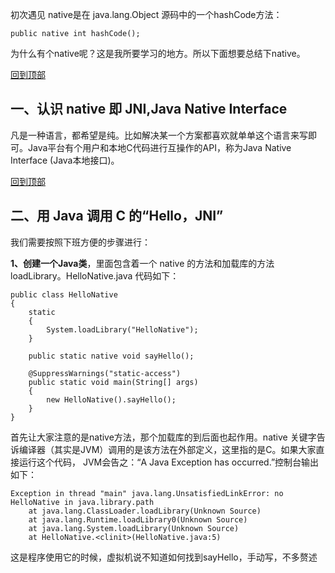 初次遇见 native是在 java.lang.Object 源码中的一个hashCode方法：

```
public native int hashCode();
```

为什么有个native呢？这是我所要学习的地方。所以下面想要总结下native。

[回到顶部](http://www.cnblogs.com/Qian123/p/5702574.html#_labelTop)

## 一、认识 native 即 JNI,Java Native Interface

凡是一种语言，都希望是纯。比如解决某一个方案都喜欢就单单这个语言来写即可。Java平台有个用户和本地C代码进行互操作的API，称为Java Native Interface (Java本地接口)。



 

[回到顶部](http://www.cnblogs.com/Qian123/p/5702574.html#_labelTop)

## 二、用 Java 调用 C 的“Hello，JNI”

我们需要按照下班方便的步骤进行：

**1、创建一个Java类**，里面包含着一个 native 的方法和加载库的方法 loadLibrary。HelloNative.java 代码如下：

```
public class HelloNative
{
    static
    {
        System.loadLibrary("HelloNative");
    }
     
    public static native void sayHello();
     
    @SuppressWarnings("static-access")
    public static void main(String[] args)
    {
        new HelloNative().sayHello();
    }
}
```

首先让大家注意的是native方法，那个加载库的到后面也起作用。native 关键字告诉编译器（其实是JVM）调用的是该方法在外部定义，这里指的是C。如果大家直接运行这个代码， JVM会告之：“A Java Exception has occurred.”控制台输出如下：

```
Exception in thread "main" java.lang.UnsatisfiedLinkError: no HelloNative in java.library.path
    at java.lang.ClassLoader.loadLibrary(Unknown Source)
    at java.lang.Runtime.loadLibrary0(Unknown Source)
    at java.lang.System.loadLibrary(Unknown Source)
    at HelloNative.<clinit>(HelloNative.java:5)
```

这是程序使用它的时候，虚拟机说不知道如何找到sayHello，手动写，不多赘述